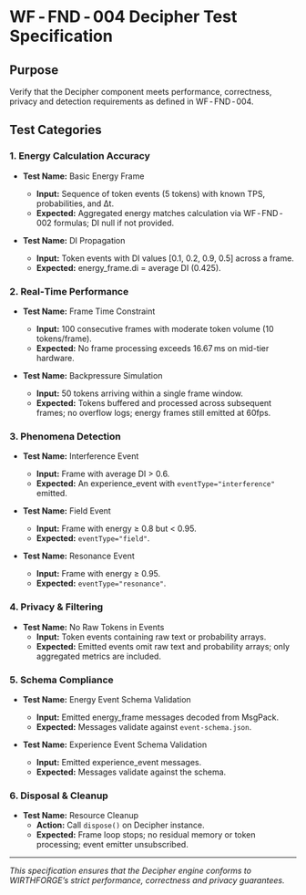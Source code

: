 # WF ‑ FND ‑ 004 Decipher Test Specification

## Purpose
Verify that the Decipher component meets performance, correctness, privacy and detection requirements as defined in WF ‑ FND ‑ 004.

## Test Categories

### 1. Energy Calculation Accuracy
- **Test Name:** Basic Energy Frame  
  - **Input:** Sequence of token events (5 tokens) with known TPS, probabilities, and Δt.  
  - **Expected:** Aggregated energy matches calculation via WF ‑ FND ‑ 002 formulas; DI null if not provided.  

- **Test Name:** DI Propagation  
  - **Input:** Token events with DI values [0.1, 0.2, 0.9, 0.5] across a frame.  
  - **Expected:** energy_frame.di = average DI (0.425).  

### 2. Real‑Time Performance
- **Test Name:** Frame Time Constraint  
  - **Input:** 100 consecutive frames with moderate token volume (10 tokens/frame).  
  - **Expected:** No frame processing exceeds 16.67 ms on mid-tier hardware.  

- **Test Name:** Backpressure Simulation  
  - **Input:** 50 tokens arriving within a single frame window.  
  - **Expected:** Tokens buffered and processed across subsequent frames; no overflow logs; energy frames still emitted at 60fps.  

### 3. Phenomena Detection
- **Test Name:** Interference Event  
  - **Input:** Frame with average DI > 0.6.  
  - **Expected:** An experience_event with `eventType="interference"` emitted.  

- **Test Name:** Field Event  
  - **Input:** Frame with energy ≥ 0.8 but < 0.95.  
  - **Expected:** `eventType="field"`.  

- **Test Name:** Resonance Event  
  - **Input:** Frame with energy ≥ 0.95.  
  - **Expected:** `eventType="resonance"`.  

### 4. Privacy & Filtering
- **Test Name:** No Raw Tokens in Events  
  - **Input:** Token events containing raw text or probability arrays.  
  - **Expected:** Emitted events omit raw text and probability arrays; only aggregated metrics are included.  

### 5. Schema Compliance
- **Test Name:** Energy Event Schema Validation  
  - **Input:** Emitted energy_frame messages decoded from MsgPack.  
  - **Expected:** Messages validate against `event-schema.json`.  

- **Test Name:** Experience Event Schema Validation  
  - **Input:** Emitted experience_event messages.  
  - **Expected:** Messages validate against the schema.  

### 6. Disposal & Cleanup
- **Test Name:** Resource Cleanup  
  - **Action:** Call `dispose()` on Decipher instance.  
  - **Expected:** Frame loop stops; no residual memory or token processing; event emitter unsubscribed.

---

*This specification ensures that the Decipher engine conforms to WIRTHFORGE’s strict performance, correctness and privacy guarantees.*

